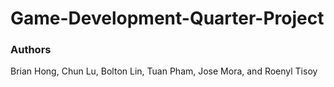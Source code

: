 # Game-Development-Quarter-Project

### Authors
Brian Hong, Chun Lu, Bolton Lin, Tuan Pham, Jose Mora, and Roenyl Tisoy
